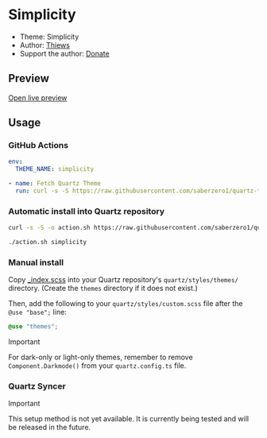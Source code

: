 # Simplicity

- Theme: Simplicity
- Author: <a href="https://github.com/Thiews" target="_blank" rel="noopener noreferrer">Thiews</a>
- Support the author: <a href="https://www.buymeacoffee.com/thiews" target="_blank" rel="noopener noreferrer">Donate</a>

## Preview

[Open live preview](https://quartz-themes.github.io/simplicity/)

## Usage

### GitHub Actions

```yaml
env:
  THEME_NAME: simplicity
```

```yaml
- name: Fetch Quartz Theme
  run: curl -s -S https://raw.githubusercontent.com/saberzero1/quartz-themes/master/action.sh | bash -s -- $THEME_NAME
```

### Automatic install into Quartz repository

```bash
curl -s -S -o action.sh https://raw.githubusercontent.com/saberzero1/quartz-themes/master/action.sh

./action.sh simplicity
```

### Manual install

Copy [_index.scss](./_index.scss) into your Quartz repository's `quartz/styles/themes/` directory. (Create the `themes` directory if it does not exist.)

Then, add the following to your `quartz/styles/custom.scss` file after the `@use "base";` line:

```scss
@use "themes";
```

> [!IMPORTANT]
> For dark-only or light-only themes, remember to remove `Component.Darkmode()` from your `quartz.config.ts` file.

### Quartz Syncer

> [!IMPORTANT]
> This setup method is not yet available. It is currently being tested and will be released in the future.
